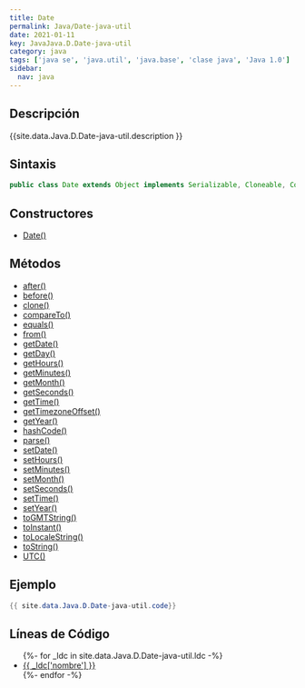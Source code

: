 ```yaml
---
title: Date
permalink: Java/Date-java-util
date: 2021-01-11
key: JavaJava.D.Date-java-util
category: java
tags: ['java se', 'java.util', 'java.base', 'clase java', 'Java 1.0']
sidebar: 
  nav: java
---
```


## Descripción
{{site.data.Java.D.Date-java-util.description }}

## Sintaxis
~~~java
public class Date extends Object implements Serializable, Cloneable, Comparable<Date>
~~~

## Constructores
* [Date()](/Java/Date-java-util/Date/)

## Métodos
* [after()](/Java/Date-java-util/after)
* [before()](/Java/Date-java-util/before)
* [clone()](/Java/Date-java-util/clone)
* [compareTo()](/Java/Date-java-util/compareTo)
* [equals()](/Java/Date-java-util/equals)
* [from()](/Java/Date-java-util/from)
* [getDate()](/Java/Date-java-util/getDate)
* [getDay()](/Java/Date-java-util/getDay)
* [getHours()](/Java/Date-java-util/getHours)
* [getMinutes()](/Java/Date-java-util/getMinutes)
* [getMonth()](/Java/Date-java-util/getMonth)
* [getSeconds()](/Java/Date-java-util/getSeconds)
* [getTime()](/Java/Date-java-util/getTime)
* [getTimezoneOffset()](/Java/Date-java-util/getTimezoneOffset)
* [getYear()](/Java/Date-java-util/getYear)
* [hashCode()](/Java/Date-java-util/hashCode)
* [parse()](/Java/Date-java-util/parse)
* [setDate()](/Java/Date-java-util/setDate)
* [setHours()](/Java/Date-java-util/setHours)
* [setMinutes()](/Java/Date-java-util/setMinutes)
* [setMonth()](/Java/Date-java-util/setMonth)
* [setSeconds()](/Java/Date-java-util/setSeconds)
* [setTime()](/Java/Date-java-util/setTime)
* [setYear()](/Java/Date-java-util/setYear)
* [toGMTString()](/Java/Date-java-util/toGMTString)
* [toInstant()](/Java/Date-java-util/toInstant)
* [toLocaleString()](/Java/Date-java-util/toLocaleString)
* [toString()](/Java/Date-java-util/toString)
* [UTC()](/Java/Date-java-util/UTC)

## Ejemplo
~~~java
{{ site.data.Java.D.Date-java-util.code}}
~~~

## Líneas de Código
<ul>
{%- for _ldc in site.data.Java.D.Date-java-util.ldc -%}
   <li>
       <a href="{{_ldc['url'] }}">{{ _ldc['nombre'] }}</a>
   </li>
{%- endfor -%}
</ul>

